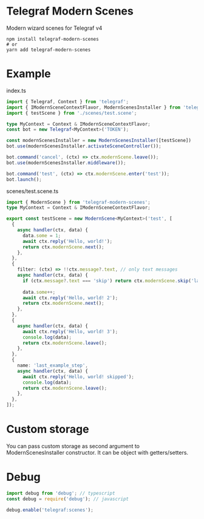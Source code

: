 # Telegraf Modern Scenes

Modern wizard scenes for Telegraf v4

```
npm install telegraf-modern-scenes
# or
yarn add telegraf-modern-scenes
```

# Example

index.ts

```typescript
import { Telegraf, Context } from 'telegraf';
import { IModernSceneContextFlavor, ModernScenesInstaller } from 'telegraf-modern-scenes';
import { testScene } from './scenes/test.scene';

type MyContext = Context & IModernSceneContextFlavor;
const bot = new Telegraf<MyContext>('TOKEN');

const modernScenesInstaller = new ModernScenesInstaller([testScene])
bot.use(modernScenesInstaller.activateSceneController());

bot.command('cancel', (ctx) => ctx.modernScene.leave());
bot.use(modernScenesInstaller.middleware());

bot.command('test', (ctx) => ctx.modernScene.enter('test'));
bot.launch();
```

scenes/test.scene.ts

```typescript
import { ModernScene } from 'telegraf-modern-scenes';
type MyContext = Context & IModernSceneContextFlavor;

export const testScene = new ModernScene<MyContext>('test', [
  {
    async handler(ctx, data) {
      data.some = 1;
      await ctx.reply('Hello, world!');
      return ctx.modernScene.next();
    },
  },
  {
    filter: (ctx) => !!ctx.message?.text, // only text messages
    async handler(ctx, data) {
      if (ctx.message?.text === 'skip') return ctx.modernScene.skip('last_example_step');
      
      data.some++;
      await ctx.reply('Hello, world! 2');
      return ctx.modernScene.next();
    },
  },
  {
    async handler(ctx, data) {
      await ctx.reply('Hello, world! 3');
      console.log(data);
      return ctx.modernScene.leave();
    },
  },
  {
    name: 'last_example_step',
    async handler(ctx, data) {
      await ctx.reply('Hello, world! skipped');
      console.log(data);
      return ctx.modernScene.leave();
    },
  },
]);
```

# Custom storage

You can pass custom storage as second argument to ModernScenesInstaller constructor. It can be object with getters/setters.

# Debug

```typescript
import debug from 'debug'; // typescript
const debug = require('debug'); // javascript

debug.enable('telegraf:scenes');
```
